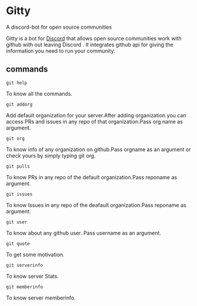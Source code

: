 # Gitty
A discord-bot for open source communities

Gitty is a bot for [Discord](https://discord.com) that allows open source communities work with github with out leaving Discord . It integrates github api for giving the information you need to run your community.


## commands

`git help`

To know all the commands.

`git addorg`

Add default organization for your server.After adding organization you can access PRs and issues in any repo of that organization.Pass org name as argument.

`git org`

To know info of any organization on github.Pass orgname as an argument or check yours by simply typing git org.

`git pulls`

To know PRs in any repo of the default organization.Pass reponame as argument.

`git issues`

To know Issues in any repo of the deafault organization.Pass reponame as argument.

`git user`

To know about any github user. Pass username as an argument.

`git quote`

To get some motivation.

`git serverinfo`

To know server Stats.

`git memberinfo`

To know server memberinfo.





